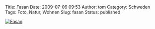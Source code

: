 Title: Fasan
Date: 2009-07-09 09:53
Author: tom
Category: Schweden
Tags: Foto, Natur, Wohnen
Slug: fasan
Status: published

[![Fasan](http://www.fiket.de/pic/fasanitradgard_s.jpg "Fasan")](http://www.fiket.de/pic/fasanitradgard_l.jpg)


